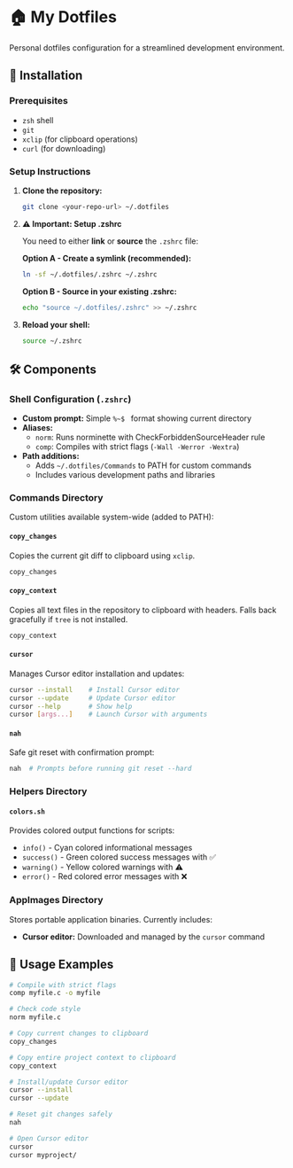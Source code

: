# 🏠 My Dotfiles

Personal dotfiles configuration for a streamlined development environment.

## 🚀 Installation

### Prerequisites
- `zsh` shell
- `git`
- `xclip` (for clipboard operations)
- `curl` (for downloading)

### Setup Instructions

1. **Clone the repository:**
   ```bash
   git clone <your-repo-url> ~/.dotfiles
   ```

2. **⚠️ Important: Setup .zshrc**

   You need to either **link** or **source** the `.zshrc` file:

   **Option A - Create a symlink (recommended):**
   ```bash
   ln -sf ~/.dotfiles/.zshrc ~/.zshrc
   ```

   **Option B - Source in your existing .zshrc:**
   ```bash
   echo "source ~/.dotfiles/.zshrc" >> ~/.zshrc
   ```

3. **Reload your shell:**
   ```bash
   source ~/.zshrc
   ```

## 🛠️ Components

### Shell Configuration (`.zshrc`)
- **Custom prompt:** Simple `%~$ ` format showing current directory
- **Aliases:**
  - `norm`: Runs norminette with CheckForbiddenSourceHeader rule
  - `comp`: Compiles with strict flags (`-Wall -Werror -Wextra`)
- **Path additions:**
  - Adds `~/.dotfiles/Commands` to PATH for custom commands
  - Includes various development paths and libraries

### Commands Directory
Custom utilities available system-wide (added to PATH):

#### `copy_changes`
Copies the current git diff to clipboard using `xclip`.
```bash
copy_changes
```

#### `copy_context`
Copies all text files in the repository to clipboard with headers. Falls back gracefully if `tree` is not installed.
```bash
copy_context
```

#### `cursor`
Manages Cursor editor installation and updates:
```bash
cursor --install    # Install Cursor editor
cursor --update     # Update Cursor editor
cursor --help       # Show help
cursor [args...]    # Launch Cursor with arguments
```

#### `nah`
Safe git reset with confirmation prompt:
```bash
nah  # Prompts before running git reset --hard
```

### Helpers Directory

#### `colors.sh`
Provides colored output functions for scripts:
- `info()` - Cyan colored informational messages
- `success()` - Green colored success messages with ✅
- `warning()` - Yellow colored warnings with ⚠️
- `error()` - Red colored error messages with ❌

### AppImages Directory
Stores portable application binaries. Currently includes:
- **Cursor editor:** Downloaded and managed by the `cursor` command

## 🎯 Usage Examples

```bash
# Compile with strict flags
comp myfile.c -o myfile

# Check code style
norm myfile.c

# Copy current changes to clipboard
copy_changes

# Copy entire project context to clipboard
copy_context

# Install/update Cursor editor
cursor --install
cursor --update

# Reset git changes safely
nah

# Open Cursor editor
cursor
cursor myproject/
```
